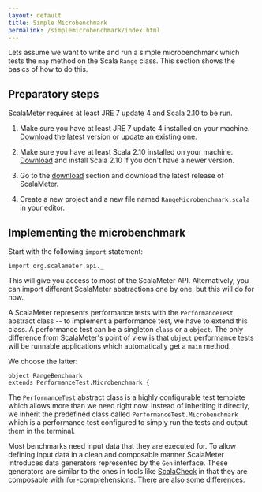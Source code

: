 ```yaml
---
layout: default
title: Simple Microbenchmark
permalink: /simplemicrobenchmark/index.html
---
```



Lets assume we want to write and run a simple microbenchmark which tests the `map` method on the Scala `Range` class.
This section shows the basics of how to do this.


## Preparatory steps

ScalaMeter requires at least JRE 7 update 4 and Scala 2.10 to be run.

1. Make sure you have at least JRE 7 update 4 installed on your machine.
[Download](http://www.java.com) the latest version or update an existing one.

2. Make sure you have at least Scala 2.10 installed on your machine.
[Download](http://www.scala-lang.org/downloads) and install Scala 2.10 if you don't have a newer version.

3. Go to the [download](/home/download/) section and download the latest release of ScalaMeter.

4. Create a new project and a new file named `RangeMicrobenchmark.scala` in your editor.


## Implementing the microbenchmark

Start with the following `import` statement:

    import org.scalameter.api._

This will give you access to most of the ScalaMeter API.
Alternatively, you can import different ScalaMeter abstractions one by one, but this will do for now.

A ScalaMeter represents performance tests with the `PerformanceTest` abstract class -- to implement a
performance test, we have to extend this class.
A performance test can be a singleton `class` or a `object`.
The only difference from ScalaMeter's point of view is that `object` performance tests will be 
runnable applications which automatically get a `main` method.

We choose the latter:

    object RangeBenchmark
    extends PerformanceTest.Microbenchmark {

The `PerformanceTest` abstract class is a highly configurable test template which allows more than
we need right now.
Instead of inheriting it directly, we inherit the predefined class called `PerformanceTest.Microbenchmark`
which is a performance test configured to simply run the tests and output them in the terminal.

Most benchmarks need input data that they are executed for.
To allow defining input data in a clean and composable manner ScalaMeter introduces data generators
represented by the `Gen` interface.
These generators are similar to the ones in tools like [ScalaCheck](https://github.com/rickynils/scalacheck/wiki/User-Guide)
in that they are composable with `for`-comprehensions.
There are also some differences.








